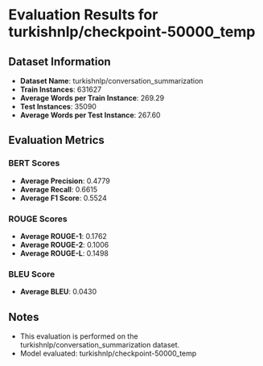 
# Evaluation Results for turkishnlp/checkpoint-50000_temp

## Dataset Information
- **Dataset Name**: turkishnlp/conversation_summarization
- **Train Instances**: 631627
- **Average Words per Train Instance**: 269.29
- **Test Instances**: 35090
- **Average Words per Test Instance**: 267.60

## Evaluation Metrics
### BERT Scores
- **Average Precision**: 0.4779
- **Average Recall**: 0.6615
- **Average F1 Score**: 0.5524

### ROUGE Scores
- **Average ROUGE-1**: 0.1762
- **Average ROUGE-2**: 0.1006
- **Average ROUGE-L**: 0.1498

### BLEU Score
- **Average BLEU**: 0.0430

## Notes
- This evaluation is performed on the turkishnlp/conversation_summarization dataset.
- Model evaluated: turkishnlp/checkpoint-50000_temp
